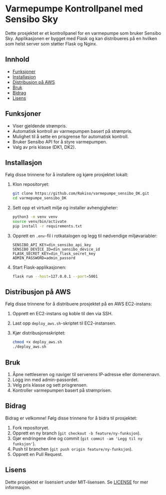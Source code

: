 # Varmepumpe Kontrollpanel med Sensibo Sky

Dette prosjektet er et kontrollpanel for en varmepumpe som bruker Sensibo Sky. Applikasjonen er bygget med Flask og kan distribueres på en hvilken som helst server som støtter Flask og Nginx.

## Innhold

- [Funksjoner](#funksjoner)
- [Installasjon](#installasjon)
- [Distribusjon på AWS](#distribusjon-på-aws)
- [Bruk](#bruk)
- [Bidrag](#bidrag)
- [Lisens](#lisens)

## Funksjoner

- Viser gjeldende strømpris.
- Automatisk kontroll av varmepumpen basert på strømpris.
- Mulighet til å sette en prisgrense for automatisk kontroll.
- Bruker Sensibo API for å styre varmepumpen.
- Valg av pris klasse (DK1, DK2).

## Installasjon

Følg disse trinnene for å installere og kjøre prosjektet lokalt:

1. Klon repositoryet:
    ```bash
    git clone https://github.com/Rakiso/varmepumpe_sensibo_DK.git
    cd varmepumpe_sensibo_DK
    ```

2. Sett opp et virtuelt miljø og installer avhengigheter:
    ```bash
    python3 -m venv venv
    source venv/bin/activate
    pip install -r requirements.txt
    ```

3. Opprett en `.env`-fil i rotkatalogen og legg til nødvendige miljøvariabler:
    ```env
    SENSIBO_API_KEY=din_sensibo_api_key
    SENSIBO_DEVICE_ID=din_sensibo_device_id
    FLASK_SECRET_KEY=din_flask_secret_key
    ADMIN_PASSWORD=admin_passord
    ```

4. Start Flask-applikasjonen:
    ```bash
    flask run --host=127.0.0.1 --port=5001
    ```

## Distribusjon på AWS

Følg disse trinnene for å distribuere prosjektet på en AWS EC2-instans:

1. Opprett en EC2-instans og koble til den via SSH.

2. Last opp `deploy_aws.sh`-skriptet til EC2-instansen.

3. Kjør distribusjonsskriptet:
    ```bash
    chmod +x deploy_aws.sh
    ./deploy_aws.sh
    ```

## Bruk

1. Åpne nettleseren og naviger til serverens IP-adresse eller domenenavn.
2. Logg inn med admin-passordet.
3. Velg pris klasse og sett prisgrensen.
4. Kontroller varmepumpen basert på strømprisen.

## Bidrag

Bidrag er velkomne! Følg disse trinnene for å bidra til prosjektet:

1. Fork repositoryet.
2. Opprett en ny branch (`git checkout -b feature/ny-funksjon`).
3. Gjør endringene dine og commit (`git commit -am 'Legg til ny funksjon'`).
4. Push til branchen (`git push origin feature/ny-funksjon`).
5. Opprett en Pull Request.

## Lisens

Dette prosjektet er lisensiert under MIT-lisensen. Se [LICENSE](LICENSE) for mer informasjon.
